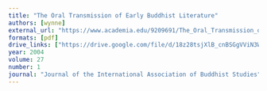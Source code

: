 ```yaml
---
title: "The Oral Transmission of Early Buddhist Literature"
authors: [wynne]
external_url: "https://www.academia.edu/9209691/The_Oral_Transmission_of_Early_Buddhist_Literature"
formats: [pdf]
drive_links: ["https://drive.google.com/file/d/18z28tsjXlB_cnBSGgVViN3WowA97iywB/view?usp=drivesdk"]
year: 2004
volume: 27
number: 1
journal: "Journal of the International Association of Buddhist Studies"
---
```

